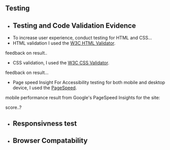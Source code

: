 ## Testing

- ## Testing and Code Validation Evidence
 - To increase user experience, conduct testing for HTML and CSS...
  - HTML validation I used the [W3C HTML Validator](https://validator.w3.org/).

   feedback on result.. 

  - CSS validation, I used the [W3C CSS Validator](https://jigsaw.w3.org/css-validator/).

   feedback on result...

  - Page speed Insight
  For Accessibility testing for both mobile and desktop device, I used the [PageSpeed](https://pagespeed.web.dev/).

  mobile performance result from Google's PageSpeed Insights for the site:

  score..?

- ## Responsivness test

- ## Browser Compatability